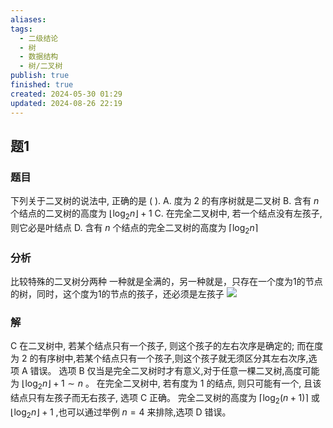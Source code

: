 ```yaml
---
aliases: 
tags:
  - 二级结论
  - 树
  - 数据结构
  - 树/二叉树
publish: true
finished: true
created: 2024-05-30 01:29
updated: 2024-08-26 22:19
---
```

## 题1
### 题目
下列关于二叉树的说法中, 正确的是 ( ).
A. 度为 2 的有序树就是二叉树
B. 含有 $n$ 个结点的二叉树的高度为 $\lfloor  {{\log }_{2}n}\rfloor   + 1$
C. 在完全二叉树中, 若一个结点没有左孩子, 则它必是叶结点
D. 含有 $n$ 个结点的完全二叉树的高度为 $\lceil  {{\log }_{2}n}\rceil$
### 分析
比较特殊的二叉树分两种
一种就是全满的，另一种就是，只存在一个度为1的节点的树，同时，这个度为1的节点的孩子，还必须是左孩子
![](https://cdn.noedgeai.com/01917433-d1c7-701d-acc5-b66dc7fe4737_149.jpg?x=289&y=391&w=858&h=298)
### 解
C
在二叉树中, 若某个结点只有一个孩子, 则这个孩子的左右次序是确定的; 而在度为 2 的有序树中,若某个结点只有一个孩子,则这个孩子就无须区分其左右次序,选项 $\mathrm{A}$ 错误。
选项 $\mathrm{B}$ 仅当是完全二叉树时才有意义,对于任意一棵二叉树,高度可能为 $\lfloor  {{\log }_{2}n}\rfloor   + 1 \sim  n$ 。
在完全二叉树中, 若有度为 1 的结点, 则只可能有一个, 且该结点只有左孩子而无右孩子, 选项 C 正确。
完全二叉树的高度为 $\lceil  {{\log }_{2}( {n + 1}) }\rceil$ 或 $\lfloor  {{\log }_{2}n}\rfloor   + 1$ ,也可以通过举例 $n = 4$ 来排除,选项 $\mathrm{D}$ 错误。